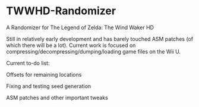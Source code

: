 # TWWHD-Randomizer
A Randomizer for The Legend of Zelda: The Wind Waker HD

Still in relatively early development and has barely touched ASM patches (of which there will be a lot). Current work is focused on compressing/decompressing/dumping/loading game files on the Wii U.

Current to-do list:

Offsets for remaining locations

Fixing and testing seed generation

ASM patches and other important tweaks
